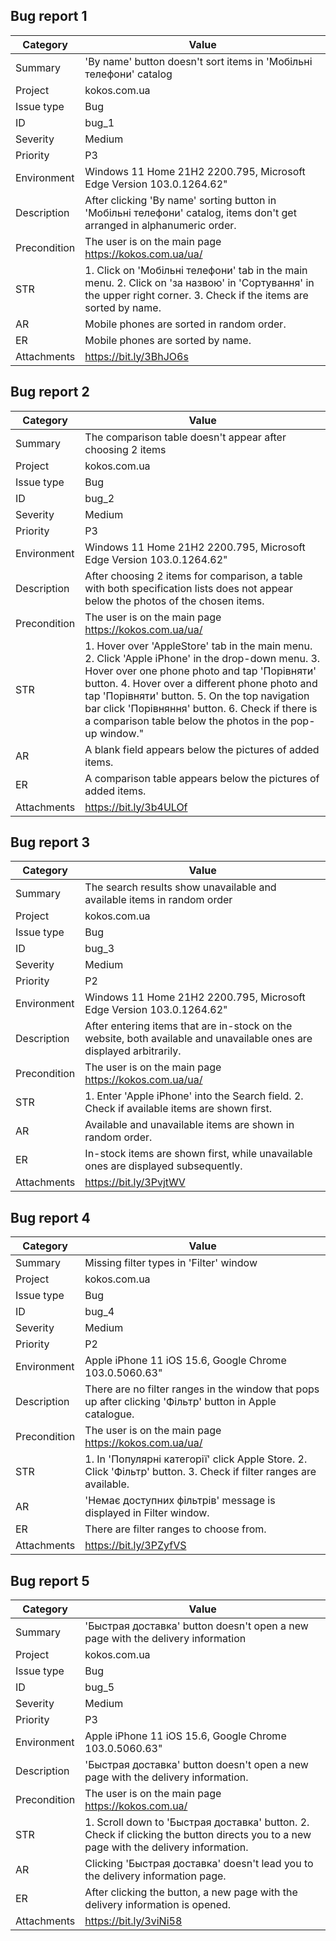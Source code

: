 ## Bug report	1

Category | Value
--- | --- 
Summary	|'By name' button doesn't sort items in 'Мобільні телефони' catalog
Project	 | kokos.com.ua
Issue type | Bug
ID |	bug_1
Severity | Medium
Priority |	P3
Environment |	Windows 11 Home 21H2 2200.795, Microsoft Edge Version 103.0.1264.62"
Description	 | After clicking 'By name' sorting button in 'Мобільні телефони' catalog, items don't get arranged in alphanumeric order.
Precondition |	The user is on the main page https://kokos.com.ua/ua/
STR |	1. Click on 'Мобільні телефони' tab in the main menu. 2. Click on 'за назвою' in 'Сортування' in the upper right corner. 3. Check if the items are sorted by name.
AR	 | Mobile phones are sorted in random order.
ER	 | Mobile phones are sorted by name.
Attachments	 | https://bit.ly/3BhJO6s

## Bug report 2

Category |  Value
--- | --- 
Summary |	The comparison table doesn't appear after choosing 2 items
Project |	kokos.com.ua
Issue type |	Bug
ID |	bug_2
Severity |	Medium
Priority |	P3
Environment |	Windows 11 Home 21H2 2200.795, Microsoft Edge Version 103.0.1264.62"
Description |	After choosing 2 items for comparison, a table with both specification lists does not appear below the photos of the chosen items.
Precondition |	The user is on the main page https://kokos.com.ua/ua/
STR |	1. Hover over 'AppleStore' tab in the main menu. 2. Click 'Apple iPhone' in the drop-down menu. 3. Hover over one phone photo and tap 'Порівняти' button. 4. Hover over a different phone photo and tap 'Порівняти' button. 5. On the top navigation bar click 'Порівняння' button. 6. Check if there is a comparison table below the photos in the pop-up window."
AR |A blank field appears below the pictures of added items.
ER |A comparison table appears below the pictures of added items.
Attachments |	https://bit.ly/3b4ULOf

## Bug report 3

Category |  Value
--- | --- 	
Summary |	The search results show unavailable and available items in random order
Project |	kokos.com.ua
Issue type |	Bug
ID |	bug_3
Severity |	Medium
Priority |	P2
Environment |	Windows 11 Home 21H2 2200.795, Microsoft Edge Version 103.0.1264.62"
Description	 | After entering items that are in-stock on the website, both available and unavailable ones are displayed arbitrarily. 
Precondition  |	The user is on the main page https://kokos.com.ua/ua/
STR |	1. Enter 'Apple iPhone' into the Search field. 2. Check if available items are shown first.
AR |	Available and unavailable items are shown in random order.
ER |	In-stock items are shown first, while unavailable ones are displayed subsequently.
Attachments |	https://bit.ly/3PvjtWV

## Bug report 4

Category |  Value
--- | ---
Summary |	Missing filter types in 'Filter' window
Project |	kokos.com.ua
Issue type |	Bug
ID |	bug_4
Severity |	Medium
Priority |	P2
Environment |	Apple iPhone 11 iOS 15.6, Google Chrome 103.0.5060.63"
Description | There are no filter ranges in the window that pops up after clicking 'Фільтр' button in Apple catalogue.
Precondition |	The user is on the main page https://kokos.com.ua/ua/
STR	 | 1. In 'Популярні категорії' click Apple Store. 2. Click 'Фільтр' button. 3. Check if filter ranges are available.
AR | 'Немає доступних фільтрів' message is displayed in Filter window.
ER |There are filter ranges to choose from.
Attachments |	https://bit.ly/3PZyfVS

## Bug report 5

Category |  Value
--- | ---
Summary |	'Быстрая доставка' button doesn't open a new page with the delivery information
Project |	kokos.com.ua
Issue type |	Bug
ID |	bug_5
Severity |	Medium
Priority |	P3
Environment |	Apple iPhone 11 iOS 15.6, Google Chrome 103.0.5060.63"
Description | 'Быстрая доставка' button doesn't open a new page with the delivery information.
Precondition |	The user is on the main page https://kokos.com.ua/
STR	 | 1. Scroll down to 'Быстрая доставка' button. 2. Check if clicking the button directs you to a new page with the delivery information.
AR	 |Clicking 'Быстрая доставка' doesn't lead you to the delivery information page.
ER	 |After clicking the button, a new page with the delivery information is opened.
Attachments	 |https://bit.ly/3viNi58
